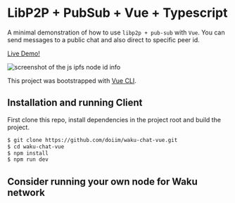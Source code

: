 # LibP2P + PubSub + Vue + Typescript

A minimal demonstration of how to use `libp2p + pub-sub` with `Vue`. You can send messages to a public chat and also direct to specific peer id.

[Live Demo!](https://doiim.github.io/waku-chat-vue/)

![screenshot of the js ipfs node id info](https://github.com/filipesoccol/libp2p-pubsub-vue/assets/13040410/0afce13c-1910-40c3-93ea-05237905be18)

This project was bootstrapped with [Vue CLI](https://cli.vuejs.org/).

## Installation and running Client

First clone this repo, install dependencies in the project root and build the project.

```sh
$ git clone https://github.com/doiim/waku-chat-vue.git
$ cd waku-chat-vue
$ npm install
$ npm run dev
```

## Consider running your own node for Waku network
